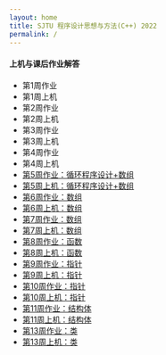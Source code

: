 ```yaml
---
layout: home
title: SJTU 程序设计思想与方法(C++) 2022
permalink: /
---
```

#### 上机与课后作业解答

 - 第1周作业
 - 第1周上机
 - 第2周作业
 - 第2周上机
 - 第3周作业
 - 第3周上机
 - 第4周作业
 - 第4周上机
 - [第5周作业：循环程序设计+数组](_pages/hw05.md)
 - [第5周上机：循环程序设计+数组](_pages/lab05.md)
 - [第6周作业：数组](_pages/hw06.md)
 - [第6周上机：数组](_pages/lab06.md)
 - [第7周作业：数组](_pages/hw07.md)
 - [第7周上机：数组](_pages/lab07.md)
 - [第8周作业：函数](_pages/hw08.md)
 - [第8周上机：函数](_pages/lab08.md)
 - [第9周作业：指针](_pages/hw09.md)
 - [第9周上机：指针](_pages/lab09.md)
 - [第10周作业：指针](_pages/hw10.md)
 - [第10周上机：指针](_pages/lab10.md)
 - [第11周作业：结构体](_pages/hw11.md)
 - [第11周上机：结构体](_pages/lab11.md)
 - [第13周作业：类](_pages/hw13.md)
 - [第13周上机：类](_pages/lab13.md)
